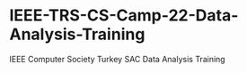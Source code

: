 # IEEE-TRS-CS-Camp-22-Data-Analysis-Training
 IEEE Computer Society Turkey SAC Data Analysis Training
